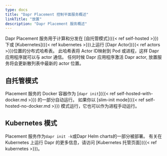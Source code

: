 ```yaml
---
type: docs
title: "Dapr Placement 控制平面服务概述"
linkTitle: "放置"
description: "Dapr Placement 服务概述"
---
```


Dapr Placement 服务用于计算和分发在 [自托管模式]({{< ref self-hosted >}}) 下或 [Kubernetes]({{< ref kubernetes >}})上运行 [Dapr Actor]({{< ref actors >}})位置的分布式哈希表。 此哈希表将 Actor ID映射到 Pod 或进程，这样 Dapr 应用程序就可以与 actor 通信。 任何时候 Dapr 应用程序激活 Dapr actor, 放置服务将会更新散列表中最新的 actor 位置。

## 自托管模式

Placement 服务的 Docker 容器作为 [`dapr init`]({{< ref self-hosted-with-docker.md >}}) 的一部分自动运行。 如果你以 [slim-init mode]({{< ref self-hosted-no-docker.md >}}) 模式运行，它也可以作为进程手动运行。

## Kubernetes 模式

Placement 服务作为`dapr init -k`或Dapr Helm charts的一部分被部署。 有关在 Kubernetes 上运行 Dapr 的更多信息，请访问 [Kubernetes 托管页面]({{< ref kubernetes >}})。

